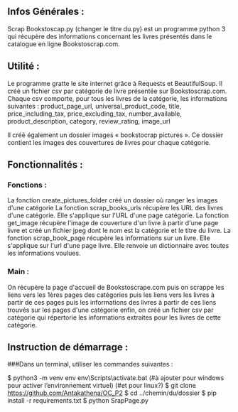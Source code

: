 ## Infos Générales :

 Scrap Bookstoscap.py (changer le titre du.py) est un programme python 3 qui récupère des informations concernant les livres présentés dans le catalogue en ligne Bookstoscrap.com.
 
## Utilité :

Le programme gratte le site internet grâce à Requests et BeautifulSoup.
Il créé un fichier csv par catégorie de livre présentée sur Bookstoscrap.com.
Chaque csv comporte, pour tous les livres de la catégorie, les informations suivantes :
product_page_url,  universal_product_code, title, price_including_tax, price_excluding_tax,
number_available, product_description, category, review_rating, image_url

Il créé également un dossier images « bookstocrap pictures ». Ce dossier contient  les images des couvertures de livres pour chaque catégorie.

## Fonctionnalités :

### Fonctions : 
La fonction create_pictures_folder créé un dossier où ranger les images d'une catégorie
La fonction scrap_books_urls récupère les URL des livres d'une catégorie. Elle s'applique sur l'URL d'une page catégorie.
La fonction get_image récupère l'image de couverture d'un livre à partir d'une page livre et créé un fichier jpeg dont le nom est la catégorie et le titre du livre.
La fonction scrap_book_page récupère les informations sur un livre. Elle s'applique sur l'url d'une page livre. Elle renvoie un dictionnaire avec toutes les informations voulues.

### Main :
On récupère la page d'accueil de Bookstoscrape.com
puis on scrappe les liens vers les 1ères pages des catégories
puis les liens vers les livres à partir de ces pages
puis les informations des livres à partir de ces liens trouvés sur les pages d'une catégorie
enfin, on créé un fichier csv par catégorie qui répertorie les informations extraites pour les livres de cette catégorie.

## Instruction de démarrage :
###Dans un terminal, utiliser les commandes suivantes :

$ python3 -m venv env
  env\Scripts\activate.bat (#à ajouter pour windows pour activer l’environnement virtuel)
  (#et pour linux?)
$ git clone https://github.com/Antakathena/OC_P2
$ cd ../chemin/du/dossier
$ pip install -r requirements.txt
$ python SrapPage.py

